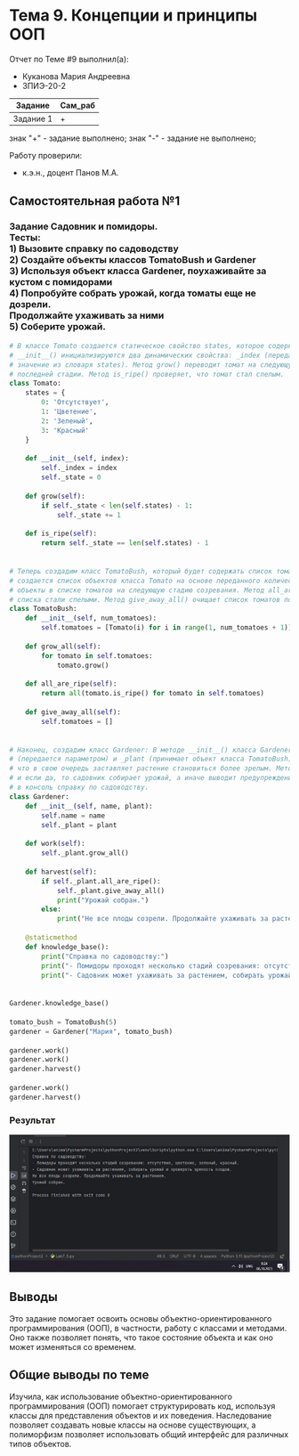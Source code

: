 # Тема 9. Концепции и принципы ООП
Отчет по Теме #9 выполнил(а):
- Куканова Мария Андреевна
- ЗПИЭ-20-2

| Задание | Сам_раб |
| ------  | ------ |
| Задание 1 | + |

знак "+" - задание выполнено; знак "-" - задание не выполнено;

Работу проверили:
- к.э.н., доцент Панов М.А.

## Самостоятельная работа №1
### Задание Садовник и помидоры.<br>Тесты:<br>1) Вызовите справку по садоводству<br>2) Создайте объекты классов TomatoBush и Gardener<br>3) Используя объект класса Gardener, поухаживайте за кустом с помидорами<br>4) Попробуйте собрать урожай, когда томаты еще не дозрели.<br>Продолжайте ухаживать за ними<br>5) Соберите урожай.
```python
# В классе Tomato создается статическое свойство states, которое содержит все стадии созревания помидора. В методе
# __init__() инициализируются два динамических свойства: _index (передается параметром) и _state (принимает первое
# значение из словаря states). Метод grow() переводит томат на следующую стадию созревания, если он не достиг
# последней стадии. Метод is_ripe() проверяет, что томат стал спелым.
class Tomato:
    states = {
        0: 'Отсутствует',
        1: 'Цветение',
        2: 'Зеленый',
        3: 'Красный'
    }

    def __init__(self, index):
        self._index = index
        self._state = 0

    def grow(self):
        if self._state < len(self.states) - 1:
            self._state += 1

    def is_ripe(self):
        return self._state == len(self.states) - 1


# Теперь создадим класс TomatoBush, который будет содержать список томатов: В методе __init__() класса TomatoBush
# создается список объектов класса Tomato на основе переданного количества помидоров. Метод grow_all() переводит все
# объекты в списке томатов на следующую стадию созревания. Метод all_are_ripe() возвращает True, если все томаты из
# списка стали спелыми. Метод give_away_all() очищает список томатов после сбора урожая.
class TomatoBush:
    def __init__(self, num_tomatoes):
        self.tomatoes = [Tomato(i) for i in range(1, num_tomatoes + 1)]

    def grow_all(self):
        for tomato in self.tomatoes:
            tomato.grow()

    def all_are_ripe(self):
        return all(tomato.is_ripe() for tomato in self.tomatoes)

    def give_away_all(self):
        self.tomatoes = []


# Наконец, создадим класс Gardener: В методе __init__() класса Gardener определяются два динамических свойства: name
# (передается параметром) и _plant (принимает объект класса TomatoBush). Метод work() позволяет садовнику работать,
# что в свою очередь заставляет растение становиться более зрелым. Метод harvest() проверяет, все ли плоды созрели,
# и если да, то садовник собирает урожай, а иначе выводит предупреждение. Статический метод knowledge_base() выводит
# в консоль справку по садоводству.
class Gardener:
    def __init__(self, name, plant):
        self.name = name
        self._plant = plant

    def work(self):
        self._plant.grow_all()

    def harvest(self):
        if self._plant.all_are_ripe():
            self._plant.give_away_all()
            print("Урожай собран.")
        else:
            print("Не все плоды созрели. Продолжайте ухаживать за растением.")

    @staticmethod
    def knowledge_base():
        print("Справка по садоводству:")
        print("- Помидоры проходят несколько стадий созревания: отсутствие, цветение, зеленый, красный.")
        print("- Садовник может ухаживать за растением, собирать урожай и проверять зрелость плодов.")


Gardener.knowledge_base()

tomato_bush = TomatoBush(5)
gardener = Gardener("Мария", tomato_bush)

gardener.work()
gardener.work()
gardener.harvest()

gardener.work()
gardener.harvest()
```

### Результат
![Меню](https://github.com/Ckroulis/lab/blob/Tema-9/pic/Lab9.jpg)

## Выводы
Это задание помогает освоить основы объектно-ориентированного программирования (ООП), в частности, работу с классами и методами. Оно также позволяет понять, что такое состояние объекта и как оно может изменяться со временем.

## Общие выводы по теме
Изучила, как использование объектно-ориентированного программирования (ООП) помогает структурировать код, используя классы для представления объектов и их поведения. Наследование позволяет создавать новые классы на основе существующих, а полиморфизм позволяет использовать общий интерфейс для различных типов объектов.
